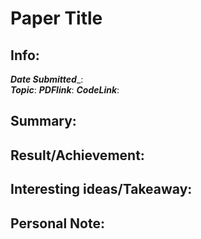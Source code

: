 # Paper Title

## Info: 

___Date Submitted____:  
___Topic___: 
___PDFlink___: 
___CodeLink___:


## Summary:  

## Result/Achievement:

## Interesting ideas/Takeaway: 

## Personal Note: 


 